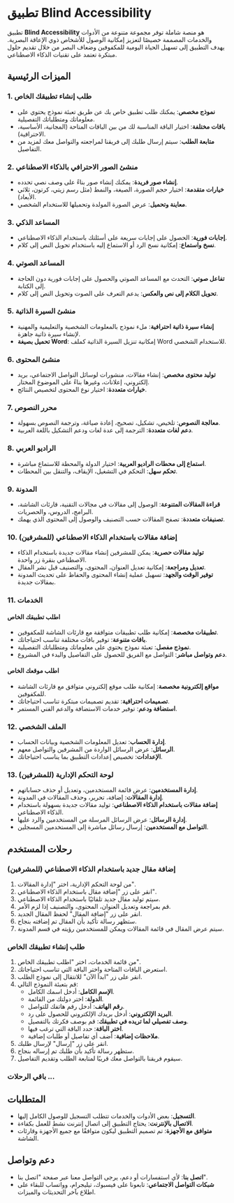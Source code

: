 # تطبيق Blind Accessibility

تطبيق **Blind Accessibility** هو منصة شاملة توفر مجموعة متنوعة من الأدوات والخدمات المصممة خصيصًا لتعزيز إمكانية الوصول للأشخاص ذوي الإعاقة البصرية. يهدف التطبيق إلى تسهيل الحياة اليومية للمكفوفين وضعاف البصر من خلال تقديم حلول مبتكرة تعتمد على تقنيات الذكاء الاصطناعي.

## الميزات الرئيسية

### 1. طلب إنشاء تطبيقك الخاص

- **نموذج مخصص**: يمكنك طلب تطبيق خاص بك عن طريق تعبئة نموذج يحتوي على معلوماتك ومتطلباتك التفصيلية.
- **باقات مختلفة**: اختيار الباقة المناسبة لك من بين الباقات المتاحة (المجانية، الأساسية، الاحترافية).
- **متابعة الطلب**: سيتم إرسال طلبك إلى فريقنا لمراجعته والتواصل معك لمزيد من التفاصيل.

### 2. منشئ الصور الاحترافي بالذكاء الاصطناعي

- **إنشاء صور فريدة**: يمكنك إنشاء صور بناءً على وصف نصي تحدده.
- **خيارات متقدمة**: اختيار حجم الصورة، الصيغة، والنمط (مثل رسم زيتي، كرتون، ثلاثي الأبعاد).
- **معاينة وتحميل**: عرض الصورة المولدة وتحميلها للاستخدام الشخصي.

### 3. المساعد الذكي

- **إجابات فورية**: الحصول على إجابات سريعة على أسئلتك باستخدام الذكاء الاصطناعي.
- **نسخ واستماع**: إمكانية نسخ الرد أو الاستماع إليه باستخدام تحويل النص إلى كلام.

### 4. المساعد الصوتي

- **تفاعل صوتي**: التحدث مع المساعد الصوتي والحصول على إجابات فورية دون الحاجة إلى الكتابة.
- **تحويل الكلام إلى نص والعكس**: يدعم التعرف على الصوت وتحويل النص إلى كلام.

### 5. منشئ السيرة الذاتية

- **إنشاء سيرة ذاتية احترافية**: ملء نموذج بالمعلومات الشخصية والتعليمية والمهنية لإنشاء سيرة ذاتية جاهزة.
- **تحميل بصيغة Word**: إمكانية تنزيل السيرة الذاتية كملف Word للاستخدام الشخصي.

### 6. منشئ المحتوى

- **توليد محتوى مخصص**: إنشاء مقالات، منشورات لوسائل التواصل الاجتماعي، بريد إلكتروني، إعلانات، وغيرها بناءً على الموضوع المختار.
- **خيارات متعددة**: اختيار نوع المحتوى لتخصيص النتائج.

### 7. محرر النصوص

- **معالجة النصوص**: تلخيص، تشكيل، تصحيح، إعادة صياغة، وترجمة النصوص بسهولة.
- **دعم لغات متعددة**: الترجمة إلى عدة لغات ودعم التشكيل باللغة العربية.

### 8. الراديو العربي

- **استماع إلى محطات الراديو العربية**: اختيار الدولة والمحطة للاستماع مباشرة.
- **تحكم سهل**: التحكم في التشغيل، الإيقاف، والتنقل بين المحطات.

### 9. المدونة

- **قراءة المقالات المتنوعة**: الوصول إلى مقالات في مجالات التقنية، قارئات الشاشة، البرامج، الدروس، والحصريات.
- **تصنيفات متعددة**: تصفح المقالات حسب التصنيف والوصول إلى المحتوى الذي يهمك.

### 10. إضافة مقالات باستخدام الذكاء الاصطناعي (للمشرفين)

- **توليد مقالات حصرية**: يمكن للمشرفين إنشاء مقالات جديدة باستخدام الذكاء الاصطناعي بنقرة زر واحدة.
- **تعديل ومراجعة**: إمكانية تعديل العنوان، المحتوى، والتصنيف قبل نشر المقال.
- **توفير الوقت والجهد**: تسهيل عملية إنشاء المحتوى والحفاظ على تحديث المدونة بمقالات جديدة.

### 11. الخدمات

#### اطلب تطبيقك الخاص

- **تطبيقات مخصصة**: إمكانية طلب تطبيقات متوافقة مع قارئات الشاشة للمكفوفين.
- **باقات متنوعة**: توفير باقات مختلفة تناسب احتياجاتك.
- **نموذج مفصل**: تعبئة نموذج يحتوي على معلوماتك ومتطلباتك التفصيلية.
- **دعم وتواصل مباشر**: التواصل مع الفريق للحصول على التفاصيل والبدء في المشروع.

#### اطلب موقعك الخاص

- **مواقع إلكترونية مخصصة**: إمكانية طلب موقع إلكتروني متوافق مع قارئات الشاشة للمكفوفين.
- **تصميمات احترافية**: تقديم تصميمات مبتكرة تناسب احتياجاتك.
- **استضافة ودعم**: توفير خدمات الاستضافة والدعم الفني المستمر.

### 12. الملف الشخصي

- **إدارة الحساب**: تعديل المعلومات الشخصية وبيانات الحساب.
- **الرسائل**: عرض الرسائل الواردة من المشرفين والتواصل معهم.
- **الإعدادات**: تخصيص إعدادات التطبيق بما يناسب احتياجاتك.

### 13. لوحة التحكم الإدارية (للمشرفين)

- **إدارة المستخدمين**: عرض قائمة المستخدمين، وتعديل أو حذف حساباتهم.
- **إدارة المقالات**: إضافة، تحرير، وحذف المقالات في المدونة.
- **إضافة مقالات باستخدام الذكاء الاصطناعي**: توليد مقالات جديدة بسهولة باستخدام الذكاء الاصطناعي.
- **إدارة الرسائل**: عرض الرسائل المرسلة من المستخدمين والرد عليها.
- **التواصل مع المستخدمين**: إرسال رسائل مباشرة إلى المستخدمين المسجلين.

## رحلات المستخدم

### إضافة مقال جديد باستخدام الذكاء الاصطناعي (للمشرفين)

1. من لوحة التحكم الإدارية، اختر "إدارة المقالات".
2. انقر على زر "إضافة مقال باستخدام الذكاء الاصطناعي".
3. سيتم توليد مقال جديد تلقائيًا باستخدام الذكاء الاصطناعي.
4. قم بمراجعة وتعديل العنوان، المحتوى، والتصنيف إذا لزم الأمر.
5. انقر على زر "إضافة المقال" لحفظ المقال الجديد.
6. ستظهر رسالة تأكيد بأن المقال تم إضافته بنجاح.
7. سيتم عرض المقال في قائمة المقالات ويمكن للمستخدمين رؤيته في قسم المدونة.

### طلب إنشاء تطبيقك الخاص

1. من قائمة الخدمات، اختر "اطلب تطبيقك الخاص".
2. استعرض الباقات المتاحة واختر الباقة التي تناسب احتياجاتك.
3. انقر على زر "ابدأ الآن" للانتقال إلى نموذج الطلب.
4. قم بتعبئة النموذج التالي:
   - **الإسم الكامل**: أدخل اسمك الكامل.
   - **الدولة**: اختر دولتك من القائمة.
   - **رقم الهاتف**: أدخل رقم هاتفك للتواصل.
   - **البريد الإلكتروني**: أدخل بريدك الإلكتروني للحصول على رد.
   - **وصف تفصيلي لما تريده في تطبيقك**: قم بوصف فكرتك بالتفصيل.
   - **اختر الباقة**: حدد الباقة التي ترغب فيها.
   - **ملاحظات إضافية**: أضف أي تفاصيل أو طلبات إضافية.
5. انقر على زر "إرسال" لإرسال طلبك.
6. ستظهر رسالة تأكيد بأن طلبك تم إرساله بنجاح.
7. سيقوم فريقنا بالتواصل معك قريبًا لمتابعة الطلب وتقديم التفاصيل.

### باقي الرحلات ...

## المتطلبات

- **التسجيل**: بعض الأدوات والخدمات تتطلب التسجيل للوصول الكامل إليها.
- **الاتصال بالإنترنت**: يحتاج التطبيق إلى اتصال إنترنت نشط للعمل بكفاءة.
- **متوافق مع الأجهزة**: تم تصميم التطبيق ليكون متوافقًا مع جميع الأجهزة وقارئات الشاشة.

## دعم وتواصل

- **اتصل بنا**: لأي استفسارات أو دعم، يرجى التواصل معنا عبر صفحة "اتصل بنا".
- **شبكات التواصل الاجتماعي**: تابعونا على فيسبوك، تيليجرام، وواتساب للبقاء على اطلاع بآخر التحديثات والميزات.

